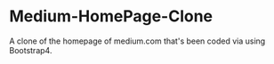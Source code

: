 # Medium-HomePage-Clone
A clone of the homepage of medium.com that's been coded via using Bootstrap4.
